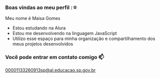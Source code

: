 ### Boas vindas ao meu perfil :☆

Meu nome é Maisa Gomes

- Estou estudando na Alura
- Estou me desenvolvendo na linguagem JavaScript
- Utilizo esse espaço para minha organização e compartilhamento dos meus projetos desenvolvidos
### Você pode entrar em contato comigo 📫

00001133260913sp@al.educacao.sp.gov.br

